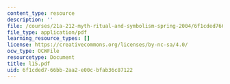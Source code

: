 ```yaml
---
content_type: resource
description: ''
file: /courses/21a-212-myth-ritual-and-symbolism-spring-2004/6f1cded766bb2aa2e00cbfab36c87122_l15.pdf
file_type: application/pdf
learning_resource_types: []
license: https://creativecommons.org/licenses/by-nc-sa/4.0/
ocw_type: OCWFile
resourcetype: Document
title: l15.pdf
uid: 6f1cded7-66bb-2aa2-e00c-bfab36c87122
---
```

